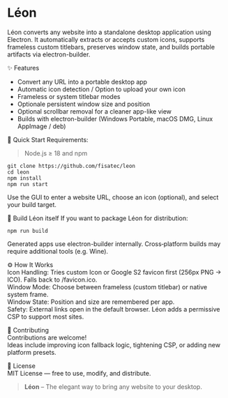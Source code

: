 # Léon
Léon converts any website into a standalone desktop application using Electron. It automatically extracts or accepts custom icons, supports frameless custom titlebars, preserves window state, and builds portable artifacts via electron-builder.

✨ Features
- Convert any URL into a portable desktop app
- Automatic icon detection / Option to upload your own icon
- Frameless or system titlebar modes
- Optionale persistent window size and position
- Optional scrollbar removal for a cleaner app-like view
- Builds with electron-builder (Windows Portable, macOS DMG, Linux AppImage / deb)

🚀 Quick Start
Requirements: 
>Node.js ≥ 18 and npm
   ```
   git clone https://github.com/fisatec/leon
   cd leon
   npm install
   npm run start
   ```
Use the GUI to enter a website URL, choose an icon (optional), and select your build target.

🧱 Build Léon itself
If you want to package Léon for distribution:
```
npm run build
```
Generated apps use electron-builder internally. Cross‑platform builds may require additional tools (e.g. Wine).

⚙️ How It Works  
Icon Handling: Tries custom Icon or Google S2 favicon first (256px PNG → ICO). Falls back to /favicon.ico.  
Window Mode: Choose between frameless (custom titlebar) or native system frame.  
Window State: Position and size are remembered per app.  
Safety: External links open in the default browser. Léon adds a permissive CSP to support most sites.

🤝 Contributing  
Contributions are welcome!  
Ideas include improving icon fallback logic, tightening CSP, or adding new platform presets.

📜 License  
MIT License — free to use, modify, and distribute.

  
>**Léon** – The elegant way to bring any website to your desktop.
